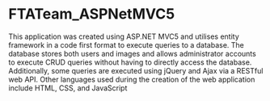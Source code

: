 # FTATeam_ASPNetMVC5
This application was created using ASP.NET MVC5 and utilises entity framework in a code first format to execute queries to a database. The database stores both users and images and allows administrator accounts to execute CRUD queries without having to directly access the database.             Additionally, some queries are executed using jQuery and Ajax via a RESTful web API. Other languages used during the creation of the web application include HTML, CSS, and JavaScript
